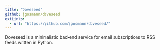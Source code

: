 ```yaml
---
title: "Doveseed"
github: jgosmann/doveseed
extLinks:
  - url: "https://github.com/jgosmann/doveseed/"
---
```


Doveseed is a minimalistic backend service for email subscriptions to RSS feeds
written in Python.
